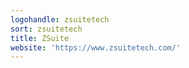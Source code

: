 ```yaml
---
logohandle: zsuitetech
sort: zsuitetech
title: ZSuite
website: 'https://www.zsuitetech.com/'
---
```

